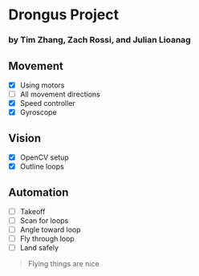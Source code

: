 # Drongus Project
### by Tim Zhang, Zach Rossi, and Julian Lioanag

## Movement

- [x] Using motors
- [ ] All movement directions
- [x] Speed controller
- [x] Gyroscope

## Vision

- [x] OpenCV setup
- [x] Outline loops

## Automation

- [ ] Takeoff
- [ ] Scan for loops
- [ ] Angle toward loop
- [ ] Fly through loop
- [ ] Land safely

> Flying things are nice
